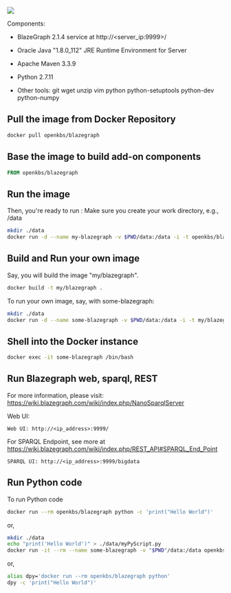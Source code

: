 
[![](https://imagelayers.io/badge/openkbs/blazegraph:1.0.0.svg)](https://imagelayers.io/?images=openkbs/blazegraph:1.0.0 'Get your own badge on imagelayers.io')

Components:

* BlazeGraph 2.1.4 service at http://<server_ip:9999>/

* Oracle Java "1.8.0_112" JRE Runtime Environment for Server
* Apache Maven 3.3.9
* Python 2.7.11
* Other tools: git wget unzip vim python python-setuptools python-dev python-numpy 

## Pull the image from Docker Repository

```bash
docker pull openkbs/blazegraph
```

## Base the image to build add-on components

```Dockerfile
FROM openkbs/blazegraph
```

## Run the image

Then, you're ready to run :
Make sure you create your work directory, e.g., /data

```bash
mkdir ./data
docker run -d --name my-blazegraph -v $PWD/data:/data -i -t openkbs/blazegraph
```

## Build and Run your own image

Say, you will build the image "my/blazegraph".

```bash
docker build -t my/blazegraph .
```

To run your own image, say, with some-blazegraph:

```bash
mkdir ./data
docker run -d --name some-blazegraph -v $PWD/data:/data -i -t my/blazegraph
```

## Shell into the Docker instance
```bash
docker exec -it some-blazegraph /bin/bash
```
## Run Blazegraph web, sparql, REST
For more information, please visit: https://wiki.blazegraph.com/wiki/index.php/NanoSparqlServer 

Web UI:
```http
Web UI: http://<ip_address>:9999/
```

For SPARQL Endpoint, see more at https://wiki.blazegraph.com/wiki/index.php/REST_API#SPARQL_End_Point
```http
SPARQL UI: http://<ip_address>:9999/bigdata
```

## Run Python code
To run Python code 

```bash
docker run --rm openkbs/blazegraph python -c 'print("Hello World")'
```

or,

```bash
mkdir ./data
echo "print('Hello World')" > ./data/myPyScript.py
docker run -it --rm --name some-blazegraph -v "$PWD"/data:/data openkbs/blazegraph python myPyScript.py
```

or,

```bash
alias dpy='docker run --rm openkbs/blazegraph python'
dpy -c 'print("Hello World")'
```

